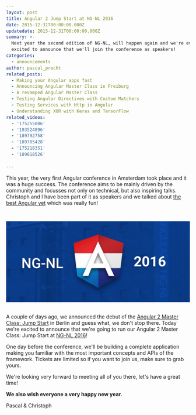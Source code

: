 ```yaml
---
layout: post
title: Angular 2 Jump Start at NG-NL 2016
date: 2015-12-31T00:00:00.000Z
updatedate: 2015-12-31T00:00:00.000Z
summary: >-
  Next year the second edition of NG-NL, will happen again and we're even
  excited to announce that we'll join the conference as speakers!
categories:
  - announcements
author: pascal_precht
related_posts:
  - Making your Angular apps fast
  - Announcing Angular Master Class in Freiburg
  - A revamped Angular Master Class
  - Testing Angular Directives with Custom Matchers
  - Testing Services with Http in Angular
  - Understanding XOR with Keras and TensorFlow
related_videos:
  - '175255006'
  - '193524896'
  - '189792758'
  - '189785428'
  - '175218351'
  - '189618526'

---
```


This year, the very first Angular conference in Amsterdam took place and it was a huge success. The conference aims to be mainly driven by the community and focusses not only on technical, but also inspiring talks. Christoph and I have been part of it as speakers and we talked about [the best Angular yet](http://thoughtram.io/the-best-angular-yet/#/) which was really fun!

<div style="text-align: center; margin-top: 3em; margin-bottom: 2em;">
<img alt="ng-nl 2016" src="/images/ng-nl-2016.png">
</div>

A couple of days ago, we announced the debut of the [Angular 2 Master Class: Jump Start](http://blog.thoughtram.io/announcements/2015/12/21/introducing-angular-2-master-class.html) in Berlin and guess what, we don't stop there. Today we're excited to announce that we're going to run our Angular 2 Master Class: Jump Start at [NG-NL 2016](http://www.ng-nl.org/)!

One day before the conference, we'll be building a complete application making you familiar with the most important concepts and APIs of the framework. Tickets are limited so if you want to join us, make sure to grab yours.

We're looking very forward to meeting all of you there, let's have a great time!

**We also wish everyone a very happy new year.**

Pascal & Christoph
